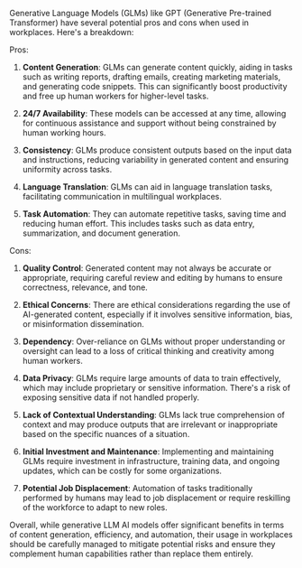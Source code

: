 Generative Language Models (GLMs) like GPT (Generative Pre-trained Transformer) have several potential pros and cons when used in workplaces. Here's a breakdown:

Pros:

1. **Content Generation**: GLMs can generate content quickly, aiding in tasks such as writing reports, drafting emails, creating marketing materials, and generating code snippets. This can significantly boost productivity and free up human workers for higher-level tasks.

2. **24/7 Availability**: These models can be accessed at any time, allowing for continuous assistance and support without being constrained by human working hours.

3. **Consistency**: GLMs produce consistent outputs based on the input data and instructions, reducing variability in generated content and ensuring uniformity across tasks.

4. **Language Translation**: GLMs can aid in language translation tasks, facilitating communication in multilingual workplaces.

5. **Task Automation**: They can automate repetitive tasks, saving time and reducing human effort. This includes tasks such as data entry, summarization, and document generation.

Cons:

1. **Quality Control**: Generated content may not always be accurate or appropriate, requiring careful review and editing by humans to ensure correctness, relevance, and tone.

2. **Ethical Concerns**: There are ethical considerations regarding the use of AI-generated content, especially if it involves sensitive information, bias, or misinformation dissemination.

3. **Dependency**: Over-reliance on GLMs without proper understanding or oversight can lead to a loss of critical thinking and creativity among human workers.

4. **Data Privacy**: GLMs require large amounts of data to train effectively, which may include proprietary or sensitive information. There's a risk of exposing sensitive data if not handled properly.

5. **Lack of Contextual Understanding**: GLMs lack true comprehension of context and may produce outputs that are irrelevant or inappropriate based on the specific nuances of a situation.

6. **Initial Investment and Maintenance**: Implementing and maintaining GLMs require investment in infrastructure, training data, and ongoing updates, which can be costly for some organizations.

7. **Potential Job Displacement**: Automation of tasks traditionally performed by humans may lead to job displacement or require reskilling of the workforce to adapt to new roles.

Overall, while generative LLM AI models offer significant benefits in terms of content generation, efficiency, and automation, their usage in workplaces should be carefully managed to mitigate potential risks and ensure they complement human capabilities rather than replace them entirely.
